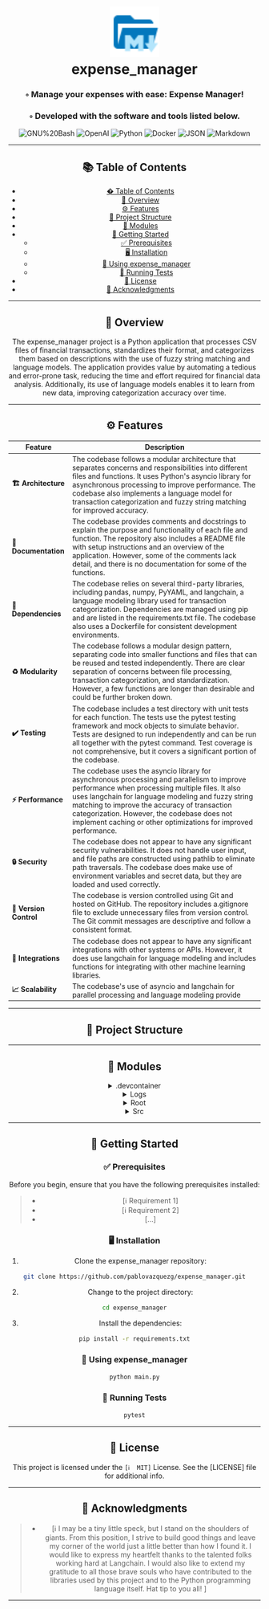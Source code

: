 
<div align="center">
<h1 align="center">
<img src="https://raw.githubusercontent.com/PKief/vscode-material-icon-theme/ec559a9f6bfd399b82bb44393651661b08aaf7ba/icons/folder-markdown-open.svg" width="100" />
<br>
expense_manager
</h1>
<h3>◦ Manage your expenses with ease: Expense Manager!</h3>
<h3>◦ Developed with the software and tools listed below.</h3>

<p align="center">
<img src="https://img.shields.io/badge/GNU%20Bash-4EAA25.svg?style&logo=GNU-Bash&logoColor=white" alt="GNU%20Bash" />
<img src="https://img.shields.io/badge/OpenAI-412991.svg?style&logo=OpenAI&logoColor=white" alt="OpenAI" />
<img src="https://img.shields.io/badge/Python-3776AB.svg?style&logo=Python&logoColor=white" alt="Python" />
<img src="https://img.shields.io/badge/Docker-2496ED.svg?style&logo=Docker&logoColor=white" alt="Docker" />
<img src="https://img.shields.io/badge/JSON-000000.svg?style&logo=JSON&logoColor=white" alt="JSON" />
<img src="https://img.shields.io/badge/Markdown-000000.svg?style&logo=Markdown&logoColor=white" alt="Markdown" />
</p>


---

## 📚 Table of Contents

- [� Table of Contents](#-table-of-contents)
- [📍 Overview](#-overview)
- [⚙️ Features](#️-features)
- [📂 Project Structure](#-project-structure)
- [🧩 Modules](#-modules)
- [🚀 Getting Started](#-getting-started)
  - [✅ Prerequisites](#-prerequisites)
  - [🖥 Installation](#-installation)
  - [🤖 Using expense\_manager](#-using-expense_manager)
  - [🧪 Running Tests](#-running-tests)
- [📄 License](#-license)
- [👏 Acknowledgments](#-acknowledgments)

---

## 📍 Overview

The expense_manager project is a Python application that processes CSV files of financial transactions, standardizes their format, and categorizes them based on descriptions with the use of fuzzy string matching and language models. The application provides value by automating a tedious and error-prone task, reducing the time and effort required for financial data analysis. Additionally, its use of language models enables it to learn from new data, improving categorization accuracy over time.

---

## ⚙️ Features

Feature | Description |
|-----|-----|
| **🏗 Architecture** | The codebase follows a modular architecture that separates concerns and responsibilities into different files and functions. It uses Python's asyncio library for asynchronous processing to improve performance. The codebase also implements a language model for transaction categorization and fuzzy string matching for improved accuracy. |
| **📑 Documentation** | The codebase provides comments and docstrings to explain the purpose and functionality of each file and function. The repository also includes a README file with setup instructions and an overview of the application. However, some of the comments lack detail, and there is no documentation for some of the functions. |
| **🧩 Dependencies** | The codebase relies on several third-party libraries, including pandas, numpy, PyYAML, and langchain, a language modeling library used for transaction categorization. Dependencies are managed using pip and are listed in the requirements.txt file. The codebase also uses a Dockerfile for consistent development environments. |
| **♻️ Modularity** | The codebase follows a modular design pattern, separating code into smaller functions and files that can be reused and tested independently. There are clear separation of concerns between file processing, transaction categorization, and standardization. However, a few functions are longer than desirable and could be further broken down. |
| **✔️ Testing** | The codebase includes a test directory with unit tests for each function. The tests use the pytest testing framework and mock objects to simulate behavior. Tests are designed to run independently and can be run all together with the pytest command. Test coverage is not comprehensive, but it covers a significant portion of the codebase. |
| **⚡️ Performance** | The codebase uses the asyncio library for asynchronous processing and parallelism to improve performance when processing multiple files. It also uses langchain for language modeling and fuzzy string matching to improve the accuracy of transaction categorization. However, the codebase does not implement caching or other optimizations for improved performance. |
| **🔒 Security** | The codebase does not appear to have any significant security vulnerabilities. It does not handle user input, and file paths are constructed using pathlib to eliminate path traversals. The codebase does make use of environment variables and secret data, but they are loaded and used correctly. |
| **🔀 Version Control** | The codebase is version controlled using Git and hosted on GitHub. The repository includes a.gitignore file to exclude unnecessary files from version control. The Git commit messages are descriptive and follow a consistent format. |
| **🔌 Integrations** | The codebase does not appear to have any significant integrations with other systems or APIs. However, it does use langchain for language modeling and includes functions for integrating with other machine learning libraries.|
| **📈 Scalability** | The codebase's use of asyncio and langchain for parallel processing and language modeling provide

---

## 📂 Project Structure

---

## 🧩 Modules

<details closed><summary>.devcontainer</summary>

| File       | Summary                                                                                                                                                                                                                                                                                                                                                                                                                           | Module                   |
|:-----------|:----------------------------------------------------------------------------------------------------------------------------------------------------------------------------------------------------------------------------------------------------------------------------------------------------------------------------------------------------------------------------------------------------------------------------------|:-------------------------|
| Dockerfile | The provided code snippet is a Dockerfile which sets up a Python development environment. It sets the PYTHONUNBUFFERED environment variable to 1, installs Python 3.11 from Microsoft's devcontainers, and allows for the installation of OS packages and Python packages through the use of apt-get and pip3 commands. The sections for installing OS packages and Python requirements are currently commented out and optional. | .devcontainer/Dockerfile |

</details>

<details closed><summary>Logs</summary>

| File    | Summary                                                                                                                                                                                                                                                                                                             | Module       |
|:--------|:--------------------------------------------------------------------------------------------------------------------------------------------------------------------------------------------------------------------------------------------------------------------------------------------------------------------|:-------------|
| app.log | The code snippet shows a series of error messages that occurred while attempting to extract transaction data. The errors range from the input file not matching any known format to a missing date column in the input data. The code suggests that there might be issues with the input data format and structure. | logs/app.log |

</details>

<details closed><summary>Root</summary>

| File     | Summary                                                                                                                                                                                                                                                                                                                                                                                 | Module   |
|:---------|:----------------------------------------------------------------------------------------------------------------------------------------------------------------------------------------------------------------------------------------------------------------------------------------------------------------------------------------------------------------------------------------|:---------|
| main.py  | This code snippet is a Python script that processes CSV files in a specified input folder asynchronously using asyncio. It configures logging, sets the debug level for langchain, and archives the processed files. The results are saved to an output file using the save_results function from the file_processing module. The script uses environment variables loaded with dotenv. | main.py  |
| setup.sh | The provided Bash script creates several directories needed for a data processing operation, including subfolders beneath "data" and a log folder with a corresponding app log file. The script uses the "mkdir" command to create these folders and "touch" to create the log file. Once completed, a success message is printed to the console.                                       | setup.sh |

</details>

<details closed><summary>Src</summary>

| File                  | Summary                                                                                                                                                                                                                                                                                                                                                                                                                                                                                                                                                                                                                                                                                                                   | Module                    |
|:----------------------|:--------------------------------------------------------------------------------------------------------------------------------------------------------------------------------------------------------------------------------------------------------------------------------------------------------------------------------------------------------------------------------------------------------------------------------------------------------------------------------------------------------------------------------------------------------------------------------------------------------------------------------------------------------------------------------------------------------------------------|:--------------------------|
| temp.py               | The provided code snippet is a Python function that categorizes a list of financial transactions using a combination of fuzzy matching and a language model. The function reads and updates a reference file for transaction categorization. Any uncategorized transactions are sent to the language model, and new description-category pairs are added to the reference file. The function returns the original transaction list with an additional column for transaction category.                                                                                                                                                                                                                                    | src/temp.py               |
| file_processing.py    | The provided code snippet defines three functions used for processing, standardizing, and categorizing transaction data from input files. The "process_file" function reads and cleans the input file data, and then calls "categorize_tx_list" to categorize transaction data. The "standardize_tx_format" function standardizes the transaction data format, including dates, types, and amounts, and adds a source column to indicate the input file. The "save_results" function concatenates and writes valid transaction data to an output file, creates a reference file, and prints error messages for any invalid input files. Additionally, the "archive_files" function archives input files after processing. | src/file_processing.py    |
| config.py             | The code snippet defines data folders, string variations, LLM configuration, and log configuration for a transaction processing application. The string variations are used for identifying transaction data in input files, while LLM configuration controls how many transactions are processed in each run. Log configuration sets the log file and level for the application.                                                                                                                                                                                                                                                                                                                                         | src/config.py             |
| extract_tx_data.py    | The provided code snippet contains a function that analyses a transaction DataFrame and determines its format and column positions. It checks for columns containing date, description, amount, and credit/debit keywords and determines the format based on their presence and values. The function raises a ValueError if the DataFrame does not match any known format.                                                                                                                                                                                                                                                                                                                                                | src/extract_tx_data.py    |
| categorize_tx.py      | The provided code snippet contains functions for categorizing transaction descriptions using fuzzy string matching and a language model. The `fuzzy_match_list_categorizer` function finds the most similar known description and returns its associated category. The `llm_list_categorizer` function asynchronously processes a list of transactions using a language model and returns a DataFrame mapping descriptions to inferred categories. The `llm_sublist_categorizer` function categorizes a batch of transactions using the language model and retries on failure with exponential backoff.                                                                                                                   | src/categorize_tx.py      |
| categorize_tx_list.py | The provided code snippet defines a function for categorizing a list of transactions using a combination of fuzzy matching and a language model. The function uses a reference file to minimize API calls and adds new description-category pairs to the reference file. Uncategorized transactions are sent to the language model, and remaining NaN values in the'category' column are filled with'Other'.                                                                                                                                                                                                                                                                                                              | src/categorize_tx_list.py |
| templates.py          | This code provides a template for an advanced data analysis model to categorize a list of financial transactions based on keywords in their description. The template includes a list of categories and keywords commonly seen in transaction descriptions, as well as formatting instructions for the output. The input data should be included in the "financial_transactions" section of the template.                                                                                                                                                                                                                                                                                                                 | src/templates.py          |

</details>

---

## 🚀 Getting Started

### ✅ Prerequisites

Before you begin, ensure that you have the following prerequisites installed:
>
> - [ℹ️ Requirement 1]
> - [ℹ️ Requirement 2]
> - [...]

### 🖥 Installation

1. Clone the expense_manager repository:

```sh
git clone https://github.com/pablovazquezg/expense_manager.git
```

2. Change to the project directory:

```sh
cd expense_manager
```

3. Install the dependencies:

```sh
pip install -r requirements.txt
```

### 🤖 Using expense_manager

```sh
python main.py
```

### 🧪 Running Tests

```sh
pytest
```

---

## 📄 License

This project is licensed under the `[ℹ️  MIT]` License. See the [LICENSE] file for additional info.

---

## 👏 Acknowledgments

> - [ℹ️  I may be a tiny little speck, but I stand on the shoulders of giants. From this position, I strive to build good things and leave my corner of the world just a little better than how I found it. I would like to express my heartfelt thanks to the talented folks working hard at Langchain. I would also like to extend my gratitude to all those brave souls who have contributed to the libraries used by this project and to the Python programming language itself. Hat tip to you all!
]

---

